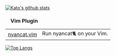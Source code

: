 [![Kato's github stats](https://github-readme-stats.vercel.app/api?username=kato-k&hide=contribs,prs,issues,&show_icons=true&theme=tokyonight)](https://github.com/anuraghazra/github-readme-stats)

### <img src="https://raw.githubusercontent.com/konpa/devicon/master/icons/vim/vim-plain.svg" width=16 />Vim Plugin 

|||
|---|---|
|[nyancat.vim](https://github.com/kato-k/nyancat.vim)|Run nyancat🐈 on your Vim.|

[![Top Langs](https://github-readme-stats.vercel.app/api/top-langs/?username=kato-k&layout=compact)](https://github.com/anuraghazra/github-readme-stats)
